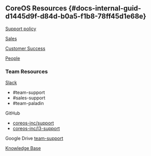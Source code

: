 ## CoreOS Resources {#docs-internal-guid-d1445d9f-d84d-b0a5-f1b8-78ff45d1e68e}

[Support policy](https://coreos.com/legal/support-policy/)

[Sales](https://sales.coreos.com/)

[Customer Success](https://sites.google.com/a/coreos.com/customersuccess/)

[People](https://sites.google.com/coreos.com/people/home?authuser=0)

### Team Resources

[Slack](https://coreos.slack.com/)

* \#team-support
* \#sales-support
* \#team-paladin

GitHub

* [coreos-inc/support](http://github.com/coreos-inc/support)
* [coreos-inc/l3-support](https://github.com/coreos-inc/l3-support/)

Google Drive [team-support](https://drive.google.com/drive/folders/0B9nYDkFd8ObmTzQxLVIwZmxhVjQ)

[Knowledge Base](https://support.coreos.com/hc/en-us)

